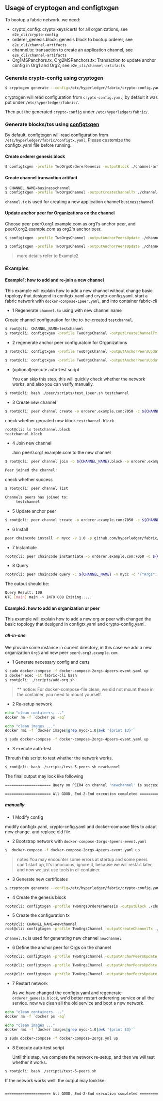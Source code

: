 ## Usage of cryptogen and configtxgen

To bootup a fabric network, we need:

* crypto_config: crypto keys/certs for all organizations, see `e2e_cli/crypto-config`
* orderer_genesis.block: genesis block to bootup orderer, see `e2e_cli/channel-artifacts`
* channel.tx: transaction to create an application channel, see `e2e_cli/channel-artifacts`
* Org1MSPanchors.tx, Org2MSPanchors.tx: Transaction to update anchor config in Org1 and Org2, see `e2e_cli/channel-artifacts`

### Generate crypto-config using cryptogen

```bash
$ cryptogen generate --config=/etc/hyperledger/fabric/crypto-config.yaml --output ./crypto-config
```
cryptogen will read configuration from `crypto-config.yaml`, by default it was put under `/etc/hyperledger/fabric/`.

Then put the generated `crypto-config` under `/etc/hyperledger/fabric/`.


### Generate blocks/txs using [configtxgen](http://hyperledger-fabric.readthedocs.io/en/latest/configtxgen.html?highlight=crypto#)

By default, configtxgen will read configuration from `/etc/hyperledger/fabric/configtx.yaml`, Please customize the configtx.yaml file before running.

#### Create orderer genesis block

```bash
$ configtxgen -profile TwoOrgsOrdererGenesis -outputBlock ./channel-artifacts/orderer.genesis.block
```

#### Create channel transaction artifact

```bash
$ CHANNEL_NAME=businesschannel
$ configtxgen -profile TwoOrgsChannel -outputCreateChannelTx ./channel-artifacts/channel.tx -channelID ${CHANNEL_NAME}
```

`channel.tx` is used for creating a new application channel `businesschannel`

#### Update anchor peer for Organizations on the channel

Choose peer peer0.org1.example.com as org1's anchor peer, and peer0.org2.example.com as org2's anchor peer.

```bash
$ configtxgen -profile TwoOrgsChannel -outputAnchorPeersUpdate ./channel-artifacts/Org1MSPanchors.tx -channelID ${CHANNEL_NAME} -asOrg Org1MSP
```

```bash
$ configtxgen -profile TwoOrgsChannel -outputAnchorPeersUpdate ./channel-artifacts/Org2MSPanchors.tx -channelID ${CHANNEL_NAME} -asOrg Org2MSP
```

> more details refer to Example2

### Examples

#### Example1: how to add and re-join a new channel

This example will explain how to add a new channel without change basic topology that desigend in configtx.yaml and crypto-config.yaml.
start a fabric network with `docker-compose-1peer.yaml`, and into container fabric-cli

* 1 Regenerate `channel.tx` using with new channel name

Create channel configuration for the to-be-created `testchannel`.

```bash
$ root@cli: CHANNEL_NAME=testchannel
$ root@cli: configtxgen -profile TwoOrgsChannel -outputCreateChannelTx ./channel-artifacts/channel.tx -channelID ${CHANNEL_NAME}
```

* 2 regenerate anchor peer configuratoin for Organizations

```bash
$ root@cli: configtxgen -profile TwoOrgsChannel -outputAnchorPeersUpdate ./channel-artifacts/Org1MSPanchors.tx -channelID ${CHANNEL_NAME} -asOrg Org1MSP

$ root@cli: configtxgen -profile TwoOrgsChannel -outputAnchorPeersUpdate ./channel-artifacts/Org2MSPanchors.tx -channelID ${CHANNEL_NAME} -asOrg Org2MSP
```

*  (optional)execute auto-test script

    You can skip this step, this will quickly check whether the network works, and also you can verify manually.
```bash
$ root@cli: bash ./peer/scripts/test_1peer.sh testchannel
```

* 3 Create new channel

```bash
$ root@cli: peer channel create -o orderer.example.com:7050 -c ${CHANNEL_NAME} -f ./channel-artifacts/channel.tx
```

check whether genrated new block `testchannel.block`

```bash
root@cli: ls testchannel.block
testchannel.block
```

* 4 Join new channel

    Join peer0.org1.example.com to the new channel

```bash
$ root@cli: peer channel join -b ${CHANNEL_NAME}.block -o orderer.example.com:7050

Peer joined the channel!
```

check whether success

```bash
$ root@cli: peer channel list

Channels peers has joined to:
	 testchannel
```

* 5 Update anchor peer

```bash
$ root@cli: peer channel create -o orderer.example.com:7050 -c ${CHANNEL_NAME} -f ./channel-artifacts/Org1MSPanchors.tx
```

* 6 Install 

```bash
peer chaincode install -n mycc -v 1.0 -p github.com/hyperledger/fabric/examples/chaincode/go/chaincode_example02
```

* 7 Instantiate

```bash
root@cli: peer chaincode instantiate -o orderer.example.com:7050 -C ${CHANNEL_NAME} -n mycc -v 1.0 -c '{"Args":["init","a","100","b","200"]}' -P "OR ('Org1MSP.member')"
```

* 8 Query

```bash
root@cli: peer chaincode query -C ${CHANNEL_NAME} -n mycc -c '{"Args":["query","a"]}'
```

The output should be:

```bash
Query Result: 100
UTC [main] main -> INFO 008 Exiting.....
```



#### Example2: how to add an organization or peer

This example will explain how to add a new org or peer with changed the basic topology that desigend in configtx.yaml and crypto-config.yaml.

##### all-in-one

We provide some instance in current directory, in this case we add a new organization `Org3` and new peer `peer0.org3.example.com`.

* 1 Generate necessary config and certs

```bash
$ sudo docker-compose -f docker-compose-2orgs-4peers-event.yaml up
$ docker exec -it fabric-cli bash
$ root@cli: ./scripts/add-org.sh
```

> ** notice: For docker-compose-file clean, we did not mount these in the container, you need to mount yourself.

* 2 Re-setup network

```bash
echo "clean containers...."
docker rm -f `docker ps -aq`

echo "clean images ..."
docker rmi -f `docker images|grep mycc-1.0|awk '{print $3}'`
```

```bash
$ sudo docker-compose -f docker-compose-2orgs-4peers-event.yaml up
```

* 3 execute auto-test

Throuth this script to test whether the network works.

```bash
$ root@cli: bash ./scripts/test-5-peers.sh newchannel
```

The final output may look like following

```bash
===================== Query on PEER4 on channel 'newchannel' is successful ===================== 

===================== All GOOD, End-2-End execution completed ===================== 

```


##### manually

* 1 Modify config

modify configtx.yaml, crypto-cnfig.yaml and docker-compose files to adapt new change. and replace old file.

* 2 Bootstrap network with `docker-compose-2orgs-4peers-event.yaml`

```bash
$  docker-compose -f docker-compose-2orgs-4peers-event.yaml up
```

> notes:You may encounter some errors at startup and some peers can't start up, It's innocuous, ignore it,
because we will restart later, and now we just use tools in cli container.


* 3 Generate new certificates

```bash
$ cryptogen generate --config=/etc/hyperledger/fabric/crypto-config.yaml --output ./crypto
```

* 4 Create the genesis block

```bash
root@cli: configtxgen -profile TwoOrgsOrdererGenesis -outputBlock ./channel-artifacts/orderer_genesis.block
```

* 5 Create the configuration tx

```bash
root@cli: CHANNEL_NAME=newchannel
root@cli: configtxgen -profile TwoOrgsChannel -outputCreateChannelTx ./channel-artifacts/channel.tx -channelID ${CHANNEL_NAME}
```
`channel.tx` is used for generating new channel `newchannel`

* 6 Define the anchor peer for Orgs on the channel

```bash
root@cli: configtxgen -profile TwoOrgsChannel -outputAnchorPeersUpdate ./channel-artifacts/Org1MSPanchors.tx -channelID ${CHANNEL_NAME} -asOrg Org1MSP

root@cli: configtxgen -profile TwoOrgsChannel -outputAnchorPeersUpdate ./channel-artifacts/Org2MSPanchors.tx -channelID ${CHANNEL_NAME} -asOrg Org2MSP

root@cli: configtxgen -profile TwoOrgsChannel -outputAnchorPeersUpdate ./channel-artifacts/Org3MSPanchors.tx -channelID ${CHANNEL_NAME} -asOrg Org3MSP
```

* 7 Restart network

    As we have changed the configtx.yaml and regenerate `orderer_genesis.block`,
    we'd better restart orderering service or all the service.
    now we clean all the old service and boot a new network.

```bash
echo "clean containers...."
docker rm -f `docker ps -aq`

echo "clean images ..."
docker rmi -f `docker images|grep mycc-1.0|awk '{print $3}'`
```

```bash
$ sudo docker-compose -f docker-compose-2orgs.yml up
```

* 8 Execute auto-test script

    Until this step, we complete the network re-setup, and then we will test whether it works.

```bash
$ root@cli: bash ./scripts/test-5-peers.sh
```

If the network works well. the output may looklike:

```bash

===================== All GOOD, End-2-End execution completed ===================== 

```
